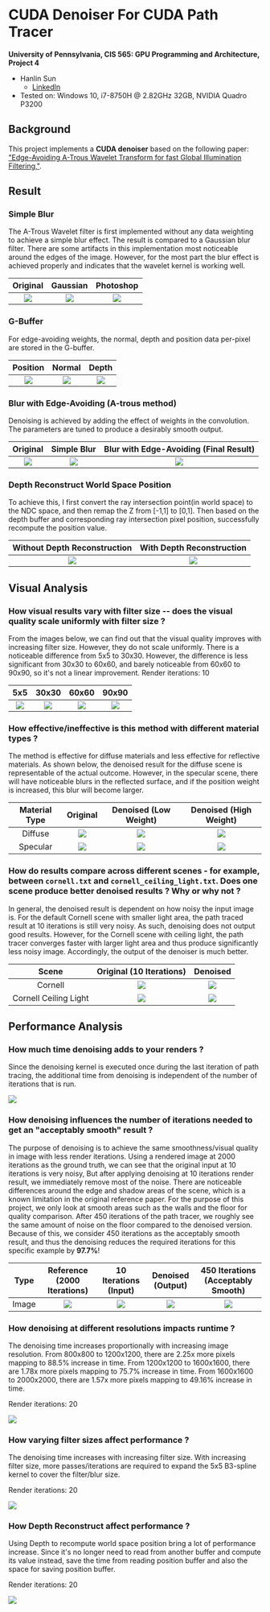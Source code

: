 CUDA Denoiser For CUDA Path Tracer
==================================

**University of Pennsylvania, CIS 565: GPU Programming and Architecture, Project 4**

* Hanlin Sun
   * [LinkedIn](https://www.linkedin.com/in/hanlin-sun-7162941a5/)
* Tested on: Windows 10, i7-8750H @ 2.82GHz 32GB, NVIDIA Quadro P3200 

## Background

This project implements a **CUDA denoiser** based on the following paper: ["Edge-Avoiding A-Trous Wavelet Transform for fast Global Illumination Filtering,"](https://jo.dreggn.org/home/2010_atrous.pdf).

## Result

### Simple Blur

The A-Trous Wavelet filter is first implemented without any data weighting to achieve a simple blur effect. The result is compared to a Gaussian blur filter.
There are some artifacts in this implementation most noticeable around the edges of the image. However, for the most part the blur effect is achieved properly and indicates that the wavelet kernel is working well.

Original                   |  Gaussian                 |  Photoshop              |
:-------------------------:|:-------------------------:|:-----------------------:|
![](img/unDenoise.JPG)     |  ![](img/simpleBlur.JPG)  | ![](img/simpleBlur.JPG) |

### G-Buffer

For edge-avoiding weights, the normal, depth and position data per-pixel are stored in the G-buffer.

Position                   |  Normal                   |     Depth          |
:-------------------------:|:-------------------------:|:------------------:|
![](img/Position.JPG)     |  ![](img/NormalBuffer.JPG)      |![](img/Depth.JPG)

### Blur with Edge-Avoiding (A-trous method)

Denoising is achieved by adding the effect of weights in the convolution.
The parameters are tuned to produce a desirably smooth output. 

Original            |  Simple Blur                     | Blur with Edge-Avoiding (Final Result)
:-------------------------:|:-------------------------:|:-----------:
![](img/unDenoise.JPG)   |  ![](img/simpleBlur.JPG)      |  ![](img/denoise.JPG)

### Depth Reconstruct World Space Position

To achieve this, I first convert the ray intersection point(in world space) to the NDC space, and then remap the Z from [-1,1] to [0,1].
Then based on the depth buffer and corresponding ray intersection pixel position, successfully recompute the position value.

Without Depth Reconstruction   | With Depth Reconstruction  | 
:-------------------------:|:-------------------------:|
![](img/NoGBufferConstruct.JPG)     |  ![](img/WithDepth.JPG)  |


## Visual Analysis
### How visual results vary with filter size -- does the visual quality scale uniformly with filter size ?

From the images below, we can find out that the visual quality improves with increasing filter size.
However, they do not scale uniformly. There is a noticeable difference from 5x5 to 30x30. However, the difference is less significant from 30x30 to 60x60, and barely noticeable from 60x60 to 90x90, so it's not a linear improvement. 
Render iterations: 10

5x5    |30x30                      |  60x60                    | 90x90
:-----:|:-------------------------:|:-------------------------:|:-----------:
![](img/5x5.JPG)|![](img/30x30.JPG)|  ![](img/60x60.JPG)       | ![](img/90x90.JPG)

### How effective/ineffective is this method with different material types ?

The method is effective for diffuse materials and less effective for reflective materials. As shown below, the denoised result for the diffuse scene is representable of the actual outcome. However, in the specular scene, there will have noticeable blurs in the reflected surface, and if the position weight is increased, this blur will become larger.

Material Type | Original           |  Denoised  (Low Weight)   |  Denoised (High Weight)              
:------------:|:------------------:|:-------------------------:|:----------------------:|
Diffuse       |![](img/diffuse_origin.JPG)    |  ![](img/diffuse_denoise_low.JPG)   | ![](img/diffuse_denoise_high.JPG)
Specular      |![](img/specular_origin.JPG)   |  ![](img/specular_denoised_low.JPG) | ![](img/specular_denoised_high.JPG)


### How do results compare across different scenes - for example, between `cornell.txt` and `cornell_ceiling_light.txt`. Does one scene produce better denoised results ? Why or why not ?

In general, the denoised result is dependent on how noisy the input image is. 
For the default Cornell scene with smaller light area, the path traced result at 10 iterations is still very noisy. As such, denoising does not output good results.
However, for the Cornell scene with ceiling light, the path tracer converges faster with larger light area and thus produce significantly less noisy image. Accordingly, the output of the denoiser is much better.


Scene  | Original (10 Iterations)                          |  Denoised                
:-----:|:------------------:|:-------------------------:|
Cornell                     |![](img/diffuse_origin.JPG)   |  ![](img/diffuse_denoise.JPG)                         
Cornell Ceiling Light       |![](img/specular_noise.JPG)   |  ![](img/specular_denoise.JPG)     

## Performance Analysis

### How much time denoising adds to your renders ?

Since the denoising kernel is executed once during the last iteration of path tracing, the additional time from denoising is independent of the number of iterations that is run. 

![](img/denoiseTimeChart.JPG)  

### How denoising influences the number of iterations needed to get an "acceptably smooth" result ?

The purpose of denoising is to achieve the same smoothness/visual quality in image with less render iterations. Using a rendered image at 2000 iterations as the ground truth, we can see that the original input at 10 iterations is very noisy, But after applying denoising at 10 iterations render result, we immediately remove most of the noise. There are noticeable differences around the edge and shadow areas of the scene, which is a known limitation in the original reference paper. For the purpose of this project, we only look at smooth areas such as the walls and the floor for quality comparison. After 450 iterations of the path tracer, we roughly see the same amount of noise on the floor compared to the denoised version. Because of this, we consider 450 iterations as the acceptably smooth result, and thus the denoising reduces the required iterations for this specific example by **97.7%**!

Type    |Reference (2000 Iterations)     |  10 Iterations (Input)    |  Denoised (Output)   | 450 Iterations (Acceptably Smooth)          
:------:|:------------------:|:-------------------------:|:------------------:|:-------------------:
Image   |![](img/groundTruth.JPG)  |  ![](img/diffuse_origin.JPG)    | ![](img/diffuse_denoise_high.JPG) | ![](img/diffuse_450.JPG)

### How denoising at different resolutions impacts runtime ?

The denoising time increases proportionally with increasing image resolution. 
From 800x800 to 1200x1200, there are 2.25x more pixels mapping to 88.5% increase in time.
From 1200x1200 to 1600x1600, there are 1.78x more pixels mapping to 75.7% increase in time.
From 1600x1600 to 2000x2000, there are 1.57x more pixels mapping to 49.16% increase in time.

Render iterations: 20

![](img/resolution.JPG)  

### How varying filter sizes affect performance ?
The denoising time increases with increasing filter size. With increasing filter size, more passes/iterations are required to expand the 5x5 B3-spline kernel to cover the filter/blur size.

Render iterations: 20

![](img/fliterSizeChart.JPG)

### How Depth Reconstruct affect performance ?
Using Depth to recompute world space position bring a lot of performance increase. Since it's no longer need to read from another buffer and compute its value instead, save the time from reading position buffer and also the space for saving position buffer.

Render iterations: 20

![](img/DepthOptimize.JPG)